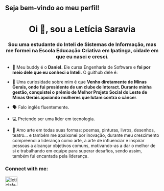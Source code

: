 ## Seja bem-vindo ao meu perfil!
<h1 align="center">Oi 👋, sou a Letícia Saravia</h1>
<h3 align="center">Sou uma estudante do Inteli de Sistemas de Informação, mas me formei na Escola Educação Criativa em Ipatinga, cidade em que eu nasci e cresci.</h3>

  
- 👯 Meu buddy é o **Daniel.** Ele cursa Engenharia de Software e **foi por meio dele que eu conheci o Inteli.** O guithub dele é:

-  🤝 Uma curiosidade sobre mim é que **Venho diretamente de Minas Gerais, onde fui presidente de um clube de Interact. Durante minha gestão, conquistei o prêmio de Melhor Projeto Social do Leste de Minas Gerais apoiando mulheres que lutam contra o câncer**.

- 🗣️ Falo inglês fluentemente.

- 💻 Pretendo ser uma líder em tecnologia.

- 🎨 Amo arte em todas suas formas: poemas, pinturas, livros, desenhos, teatro... e também me apaixonei por inovação, durante meu crescimento compreendi a liderança como arte, a arte de influenciar e inspirar pessoas a alcançar objetivos comuns, motivando-as a dar o melhor de si e trabalhando em equipe para superar desafios, sendo assim, também fui encantada pela liderança.

<h3 align="left">Connect with me:</h3>
<p align="left">
<a href="https://instagram.com/leticiafess" target="blank"><img align="center" src="https://raw.githubusercontent.com/rahuldkjain/github-profile-readme-generator/master/src/images/icons/Social/instagram.svg" alt="leticiafess" height="30" width="40" /></a>
</p>

